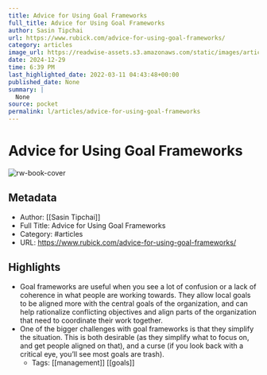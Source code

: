 ```yaml
---
title: Advice for Using Goal Frameworks
full_title: Advice for Using Goal Frameworks
author: Sasin Tipchai
url: https://www.rubick.com/advice-for-using-goal-frameworks/
category: articles
image_url: https://readwise-assets.s3.amazonaws.com/static/images/article1.be68295a7e40.png
date: 2024-12-29
time: 6:39 PM
last_highlighted_date: 2022-03-11 04:43:48+00:00
published_date: None
summary: |
  None
source: pocket
permalink: l/articles/advice-for-using-goal-frameworks
---
```

# Advice for Using Goal Frameworks

![rw-book-cover](https://readwise-assets.s3.amazonaws.com/static/images/article1.be68295a7e40.png)

## Metadata
- Author: [[Sasin Tipchai]]
- Full Title: Advice for Using Goal Frameworks
- Category: #articles
- URL: https://www.rubick.com/advice-for-using-goal-frameworks/

## Highlights
- Goal frameworks are useful when you see a lot of confusion or a lack of coherence in what people are working towards. They allow local goals to be aligned more with the central goals of the organization, and can help rationalize conflicting objectives and align parts of the organization that need to coordinate their work together.
- One of the bigger challenges with goal frameworks is that they simplify the situation. This is both desirable (as they simplify what to focus on, and get people aligned on that), and a curse (if you look back with a critical eye, you’ll see most goals are trash).
    - Tags: [[management]] [[goals]] 


